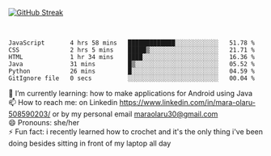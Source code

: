 

 <!--<img align="center" src="https://github-readme-stats.vercel.app/api?username=MaraxD&theme=github_dark&show_icons=true&count_private=true"/>-->
[![GitHub Streak](http://github-readme-streak-stats.herokuapp.com?user=MaraxD&theme=tokyonight_duo&align=center)](https://git.io/streak-stats)
 
 
 <br/>

<!--START_SECTION:waka-->

```text
JavaScript       4 hrs 58 mins   █████████████░░░░░░░░░░░░   51.78 %
CSS              2 hrs 5 mins    █████▒░░░░░░░░░░░░░░░░░░░   21.71 %
HTML             1 hr 34 mins    ████░░░░░░░░░░░░░░░░░░░░░   16.36 %
Java             31 mins         █▒░░░░░░░░░░░░░░░░░░░░░░░   05.52 %
Python           26 mins         █░░░░░░░░░░░░░░░░░░░░░░░░   04.59 %
GitIgnore file   0 secs          ░░░░░░░░░░░░░░░░░░░░░░░░░   00.04 %
```

<!--END_SECTION:waka-->
<!--[![willianrod's wakatime stats](https://github-readme-stats.vercel.app/api/wakatime?username=MaraxD)](https://github.com/anuraghazra/github-readme-stats)-->

🌱 I’m currently learning: how to make applications for Android using Java<br/>
📫 How to reach me: on Linkedin https://www.linkedin.com/in/mara-olaru-508590203/ or by my personal email maraolaru30@gmail.com <br/>
😄 Pronouns: she/her <br/>
⚡ Fun fact: i recently learned how to crochet and it's the only thing i've been doing besides sitting in front of my laptop all day <br/>
 
